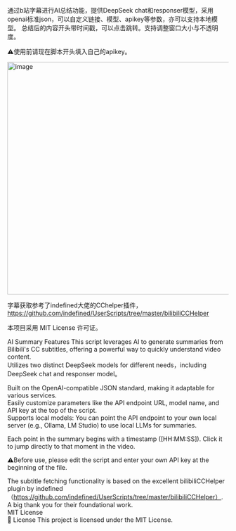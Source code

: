 通过b站字幕进行AI总结功能，提供DeepSeek chat和responser模型，采用openai标准json，可以自定义链接、模型、apikey等参数，亦可以支持本地模型。 
总结后的内容开头带时间戳，可以点击跳转。支持调整窗口大小与不透明度。  

⚠️使用前请现在脚本开头填入自己的apikey。  

<img width="695" height="529" alt="image" src="https://github.com/user-attachments/assets/d7d4a1ef-95d3-42a8-a275-81f54e9226e0" />  



字幕获取参考了indefined大佬的CChelper插件，https://github.com/indefined/UserScripts/tree/master/bilibiliCCHelper  




本项目采用 MIT License 许可证。  
  



AI Summary Features
This script leverages AI to generate summaries from Bilibili's CC subtitles, offering a powerful way to quickly understand video content.  
Utilizes two distinct DeepSeek models for different needs，including DeepSeek chat and responser model。  

Built on the OpenAI-compatible JSON standard, making it adaptable for various services.  
Easily customize parameters like the API endpoint URL, model name, and API key at the top of the script.  
Supports local models: You can point the API endpoint to your own local server (e.g., Ollama, LM Studio) to use local LLMs for summaries.  

Each point in the summary begins with a timestamp ([HH:MM:SS]). Click it to jump directly to that moment in the video.  


⚠️Before use, please edit the script and enter your own API key at the beginning of the file.  


The subtitle fetching functionality is based on the excellent bilibiliCCHelper plugin by indefined（https://github.com/indefined/UserScripts/tree/master/bilibiliCCHelper）. A big thank you for their foundational work.  
MIT License  
📄 License
This project is licensed under the MIT License.
